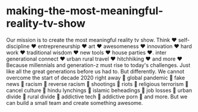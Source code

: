 # making-the-most-meaningful-reality-tv-show
Our mission is to create the most meaningful reality tv show. Think ❤️  self-discipline ❤️  entrepreneurship ❤️  art ❤️  awesomeness ❤️  innovation ❤️  hard work ❤️  traditional wisdom ❤️  new tools ❤️  house parties ❤️. inter generational connect ❤️  urban rural travel ❤️  hitchhiking ❤️  and more ❤️   Because millennials and generation-z must rise to today's challenges. Just like all the great generations before us had to. But differently. We cannot overcome the start of decade 2020 right away 🦇 global pandemic 🦇 fake news 🦇 racism 🦇 reverse racism 🦇 shootings 🦇 riots 🦇 religious terrorism 🦇 cancel culture 🦇 hindu lynchings 🦇 islamic beheadings 🦇 job losses 🦇 urban divide 🦇 rural divide 🦇 addictive tech 🦇 addictive porn 🦇  and more. But we can build a small team and create something awesome.

